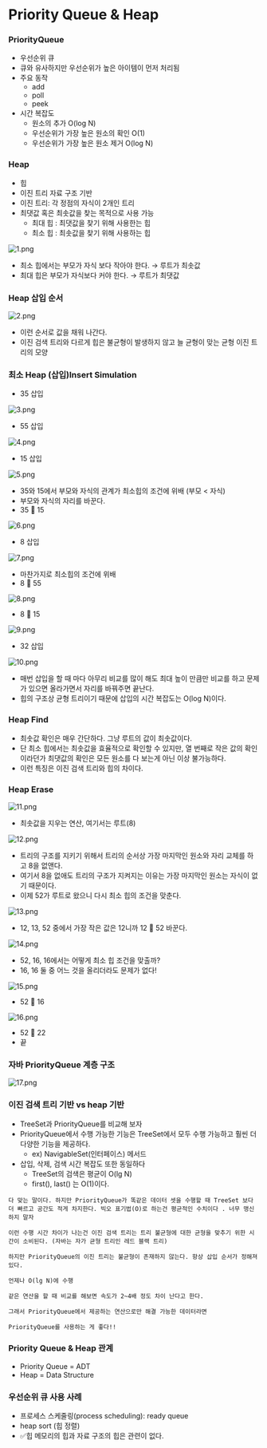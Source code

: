 # Priority Queue & Heap 

### PriorityQueue

- 우선순위 큐 
- 큐와 유사하지만 우선순위가 높은 아이템이 먼저 처리됨 
- 주요 동작 
  - add
  - poll
  - peek
- 시간 복잡도
  - 원소의 추가 O(log N)
  - 우선순위가 가장 높은 원소의 확인 O(1)
  - 우선순위가 가장 높은 원소 제거 O(log N)

### Heap

- 힙
- 이진 트리 자료 구조 기반 
- 이진 트리: 각 정점의 자식이 2개인 트리 
- 최댓값 혹은 최솟값을 찾는 목적으로 사용 가능 
  - 최대 힙 : 최댓값을 찾기 위해 사용한는 힙
  - 최소 힙 : 최솟값을 찾기 위해 사용하는 힙

![1.png](Image%2F1.png)
- 최소 힙에서는 부모가 자식 보다 작아야 한다. → 루트가  최솟값 
- 최대 힙은 부모가 자식보다 커야 한다. → 루트가 최댓값 

### Heap 삽입 순서 

![2.png](Image%2F2.png)

- 이런 순서로 값을 채워 나간다. 
- 이진 검색 트리와 다르게 힙은 불균형이 발생하지 않고 늘 균형이 맞는 균형 이진 트리의 모양 

### 최소 Heap (삽입)Insert Simulation 

- 35 삽입 

![3.png](Image%2F3.png)

- 55 삽입

![4.png](Image%2F4.png)

- 15 삽입 

![5.png](Image%2F5.png)

- 35와 15에서 부모와 자식의 관계가 최소힙의 조건에 위배 (부모 < 자식)
- 부모와 자식의 자리를 바꾼다. 
- 35 🔄 15

![6.png](Image%2F6.png)

- 8 삽입

![7.png](Image%2F7.png)

- 마찬가지로 최소힙의 조건에 위배 
- 8 🔄 55

![8.png](Image%2F8.png)

- 8 🔄 15

![9.png](Image%2F9.png)

- 32 삽입

![10.png](Image%2F10.png)

- 매번 삽입을 할 때 마다 아무리 비교를 많이 해도 최대 높이 만큼만 비교를 하고 문제가 있으면 
  올라가면서 자리를 바꿔주면 끝난다.
- 힙의 구조상 균형 트리이기 때문에 삽입의 시간 복잡도는 O(log N)이다.

### Heap Find

- 최솟값 확인은 매우 간단하다. 그냥 루트의 값이 최솟값이다. 
- 단 최소 힙에서는 최솟값을 효율적으로 확인할 수 있지만, 열 번째로 작은 값의 확인이라던가 
  최댓값의 확인은 모든 원소를 다 보는게 아닌 이상 불가능하다.
- 이런 특징은 이진 검색 트리와 힙의 차이다. 

### Heap Erase 

![11.png](Image%2F11.png)

- 최솟값을 지우는 연산, 여기서는 루트(8)

![12.png](Image%2F12.png)

- 트리의 구조를 지키기 위해서 트리의 순서상 가장 마지막인 원소와 자리 교체를 하고 8을 없앤다. 
- 여기서 8을 없애도 트리의 구조가 지켜지는 이유는 가장 마지막인 원소는 자식이 없기 때문이다. 
- 이제 52가 루트로 왔으니 다시 최소 힙의 조건을 맞춘다. 

![13.png](Image%2F13.png)

- 12, 13, 52 중에서 가장 작은 값은 12니까 12 🔄 52 바꾼다.

![14.png](Image%2F14.png)

- 52, 16, 16에서는 어떻게 최소 힙 조건을 맞출까?
- 16, 16 둘 중 어느 것을 올리더라도 문제가 없다! 

![15.png](Image%2F15.png)

- 52 🔄 16

![16.png](Image%2F16.png)

- 52 🔄 22 
- 끝

### 자바 PriorityQueue 계층 구조 

![17.png](Image%2F17.png)

### 이진 검색 트리 기반 vs heap 기반 

- TreeSet과 PriorityQueue를 비교해 보자
- PriorityQueue에서 수행 가능한 기능은 TreeSet에서 모두 수행 가능하고 훨씬 더 다양한 기능을 제공하다.
    - ex) NavigableSet(인터페이스) 메서드
- 삽입, 삭제, 검색 시간 복잡도 또한 동일하다
    - TreeSet의 검색은 평균이 O(lg N)
    - first(), last() 는 O(1)이다.

```text
다 맞는 말이다. 하지만 PriorityQueue가 똑같은 데이터 셋을 수행할 때 TreeSet 보다 더 빠르고 공간도 적게 차지한다. 빅오 표기법(O)로 하는건 평균적인 수치이다 . 너무 맹신하지 말자 

이런 수행 시간 차이가 나는건 이진 검색 트리는 트리 불균형에 대한 균형을 맞추기 위한 시간이 소비된다. (자바는 자가 균형 트리인 레드 블랙 트리) 

하지만 PriorityQueue의 이진 트리는 불균형이 존재하지 않는다. 항상 삽입 순서가 정해져 있다.

언제나 O(lg N)에 수행 

같은 연산을 할 때 비교를 해보면 속도가 2~4배 정도 차이 난다고 한다. 

그래서 PriorityQueue에서 제공하는 연산으로만 해결 가능한 데이터라면 

PriorityQueue를 사용하는 게 좋다!!
```

### Priority Queue & Heap 관계

- Priority Queue = ADT
- Heap = Data Structure

### 우선순위 큐 사용 사례

- 프로세스 스케줄링(process scheduling): ready queue 
- heap sort (힙 정렬)
- ✅힙 메모리의 힙과 자료 구조의 힙은 관련이 없다. 

